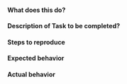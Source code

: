 #### What does this do?

#### Description of Task to be completed?

#### Steps to reproduce

#### Expected behavior

#### Actual behavior
